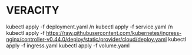 # VERACITY


kubectl apply -f deployment.yaml  /n
kubectl apply -f service.yaml /n
kubectl apply -f https://raw.githubusercontent.com/kubernetes/ingress-nginx/controller-v0.44.0/deploy/static/provider/cloud/deploy.yaml
kubectl apply -f ingress.yaml
kubectl apply -f volume.yaml

